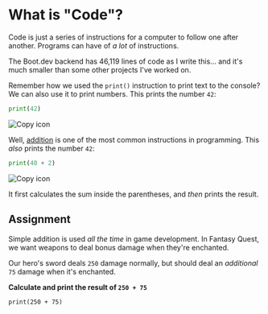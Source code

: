 # What is "Code"?

Code is just a series of instructions for a computer to follow one after another. Programs can have of _a lot_ of instructions.

The Boot.dev backend has 46,119 lines of code as I write this... and it's much smaller than some other projects I've worked on.

Remember how we used the `print()` instruction to print text to the console? We can also use it to print numbers. This prints the number `42`:

```py
print(42)
```

![Copy icon](/img/copy_icon.svg)

Well, [addition](https://en.wikipedia.org/wiki/Addition) is one of the most common instructions in programming. This _also_ prints the number `42`:

```py
print(40 + 2)
```

![Copy icon](/img/copy_icon.svg)

It first calculates the sum inside the parentheses, and _then_ prints the result.

## Assignment

Simple addition is used _all the time_ in game development. In Fantasy Quest, we want weapons to deal bonus damage when they're enchanted.

Our hero's sword deals `250` damage normally, but should deal an _additional_ `75` damage when it's enchanted.

**Calculate and print the result of `250 + 75`**


```
print(250 + 75)
```
